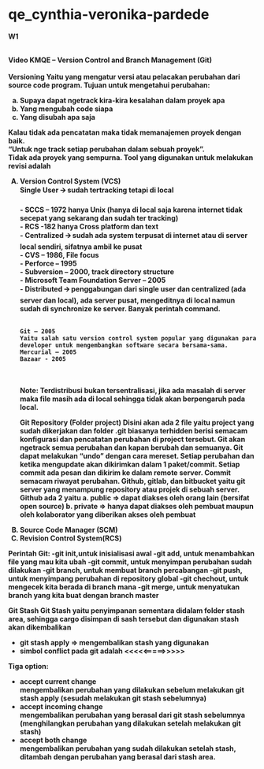 # qe_cynthia-veronika-pardede

<b>W1</b><br/><br/>

<b>Video KMQE – Version Control and Branch Management (Git)<b><br/><br/>
Versioning
Yaitu yang mengatur versi atau pelacakan perubahan dari source code program. 
Tujuan untuk mengetahui perubahan:
  <ol type="a">
    <li>Supaya dapat ngetrack kira-kira kesalahan dalam proyek apa</li>
    <li>Yang mengubah code siapa</li>
    <li>Yang disubah apa saja</li>
  </ol>


Kalau tidak ada pencatatan maka tidak memanajemen proyek dengan baik. <br/>
“Untuk nge track setiap perubahan dalam sebuah proyek”.<br/>
Tidak ada proyek yang sempurna. 
Tool yang digunakan untuk melakukan revisi  adalah
<ol type="A">
  <li>
    Version Control System (VCS)<br/>
    Single User 🡪 sudah tertracking tetapi di local<br/><br/>
    - SCCS – 1972 hanya Unix (hanya di local saja karena internet tidak secepat yang sekarang dan sudah ter tracking) <br/>
    - RCS -182 hanya Cross platform dan text <br/>
    - Centralized 🡪 sudah ada system terpusat di internet atau di server local sendiri, sifatnya ambil ke pusat <br/>
    - CVS – 1986, File focus <br/>
    - Perforce – 1995 <br/>
    - Subversion – 2000, track directory structure <br/>
    - Microsoft Team Foundation Server – 2005 <br/>
    - Distributed 🡪 penggabungan dari single user dan centralized (ada server dan local), ada server pusat, mengeditnya di local namun sudah di synchronize ke server. Banyak perintah command. <br/><br/>
    
    Git – 2005
    Yaitu salah satu version control system popular yang digunakan para developer untuk mengembangkan software secara bersama-sama.
    Mercurial – 2005
    Bazaar - 2005 
<br/><br/>
Note:
Terdistribusi bukan tersentralisasi, jika ada masalah di server maka file masih ada di local  sehingga tidak akan berpengaruh pada local.

Git Repository (Folder project)
Disini akan ada 2 file yaitu project yang sudah dikerjakan dan folder .git biasanya terhidden berisi semacam konfigurasi dan pencatatan perubahan di project tersebut. Git akan ngetrack semua perubahan dan kapan berubah dan semuanya. Git dapat melakukan “undo” dengan cara mereset. Setiap perubahan dan ketika mengupdate akan dikirimkan dalam 1 paket/commit. Setiap commit ada pesan dan dikirim ke dalam remote server. Commit semacam riwayat perubahan. 
    Github, gitlab, dan bitbucket yaitu git server yang menampung repository atau projek di sebuah server.
    Github ada 2 yaitu
    a. public => dapat diakses oleh orang lain (bersifat open source)
    b. private => hanya dapat diakses oleh pembuat maupun oleh kolaborator yang diberikan akses oleh pembuat
  </li>
  <li>
    Source Code Manager (SCM)
  </li>
  <li>
    Revision Control System(RCS)
  </li>

</ol>

 Perintah Git:
  -git init,untuk inisialisasi awal
  -git add, untuk menambahkan file yang mau kita ubah
  -git commit, untuk menyimpan perubahan sudah dilakukan
  -git branch, untuk membuat branch percabangan
  -git push, untuk menyimpang perubahan di repository global
  -git chechout, untuk mengecek kita berada di branch mana
  -git merge, untuk menyatukan branch yang kita buat dengan branch master
  
  <b>Git Stash</b>
  Git Stash yaitu penyimpanan sementara didalam folder stash area, sehingga cargo disimpan di sash tersebut dan digunakan stash akan dikembalikan
  - git stash apply => mengembalikan stash yang digunakan
  - simbol conflict pada git adalah <<<<<=====>>>>>

Tiga option:
  - accept current change
    <br/>mengembalikan perubahan yang dilakukan sebelum melakukan git stash apply (sesudah melakukan git stash sebelumnya)
  - accept incoming change
    <br/>mengembalikan perubahan yang berasal dari git stash sebelumnya (menghilangkan perubahan yang dilakukan setelah melakukan git stash)
  - accept both change
    <br/>mengembalikan perubahan yang sudah dilakukan setelah stash, ditambah dengan perubahan yang berasal dari stash area.
